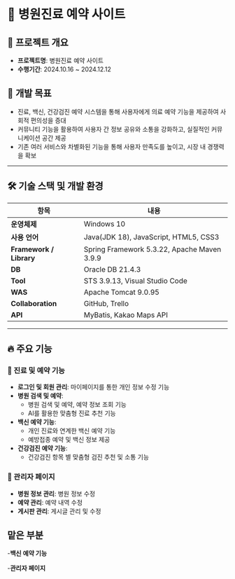 # 🏥 병원진료 예약 사이트

## 📌 프로젝트 개요
- **프로젝트명**: 병원진료 예약 사이트
- **수행기간**: 2024.10.16 ~ 2024.12.12

## 🎯 개발 목표
- 진료, 백신, 건강검진 예약 시스템을 통해 사용자에게 의료 예약 기능을 제공하여 사회적 편의성을 증대
- 커뮤니티 기능을 활용하여 사용자 간 정보 공유와 소통을 강화하고, 실질적인 커뮤니케이션 공간 제공
- 기존 여러 서비스와 차별화된 기능을 통해 사용자 만족도를 높이고, 시장 내 경쟁력을 확보

---

## 🛠️ 기술 스택 및 개발 환경

| 항목            | 내용 |
|----------------|----------------------|
| **운영체제** | Windows 10 |
| **사용 언어** | Java(JDK 18), JavaScript, HTML5, CSS3 |
| **Framework / Library** | Spring Framework 5.3.22, Apache Maven 3.9.9 |
| **DB** | Oracle DB 21.4.3 |
| **Tool** | STS 3.9.13, Visual Studio Code |
| **WAS** | Apache Tomcat 9.0.95 |
| **Collaboration** | GitHub, Trello |
| **API** | MyBatis, Kakao Maps API |

---

## 🔥 주요 기능
### 🏥 진료 및 예약 기능
- **로그인 및 회원 관리**: 마이페이지를 통한 개인 정보 수정 기능
- **병원 검색 및 예약**:  
  - 병원 검색 및 예약, 예약 정보 조회 기능
  - AI를 활용한 맞춤형 진료 추천 기능
- **백신 예약 기능**:  
  - 개인 진료와 연계한 백신 예약 기능
  - 예방접종 예약 및 백신 정보 제공
- **건강검진 예약 기능**:  
  - 건강검진 항목 별 맞춤형 검진 추천 및 소통 기능

### 🔧 관리자 페이지
- **병원 정보 관리**: 병원 정보 수정
- **예약 관리**: 예약 내역 수정
- **게시판 관리**: 게시글 관리 및 수정

## 맡은 부분
-**백신 예약 기능**

-**관리자 페이지**
